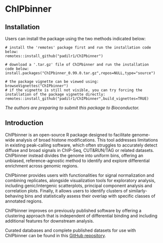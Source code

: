 # ChIPbinner

## Installation

Users can install the package using the two methods indicated below:
```{r, eval=FALSE}
# install the 'remotes' package first and run the installation code below:
remotes::install_github("padilr1/ChIPbinner")

# download a '.tar.gz' file of ChIPbinner and run the installation code below:
install.packages("ChIPbinner_0.99.0.tar.gz",repos=NULL,type="source")

# the package vignette can be viewed using:
browseVignettes("ChIPbinner")
# if the vignette is still not visible, you can try forcing the installation of the package vignette directly:
remotes::install_github("padilr1/ChIPbinner",build_vignettes=TRUE)
```

_The authors are preparing to submit this package to Bioconductor._

## Introduction

ChIPbinner is an open-source R package designed to facilitate genome-wide analysis of broad histone modifications. This tool addresses limitations in existing peak-calling software, which often struggles to accurately detect diffuse and broad signals in ChIP-Seq, CUT&RUN/TAG or related datasets. ChIPbinner instead divides the genome into uniform bins, offering an unbiased, reference-agnostic method to identify and explore differential enrichment across genomic regions.

ChIPbinner provides users with functionalities for signal normalization and combining replicates, alongside visualization tools for exploratory analysis, including genic/intergenic scatterplots, principal component analysis and correlation plots. Finally, it allows users to identify clusters of similarly-behaving bins and statistically assess their overlap with specific classes of annotated regions. 

ChIPbinner improves on previously published software by offering a clustering approach that is independent of differential binding and including additional features for downstream analysis.

Curated databases and complete published datasets for use with ChIPbinner can be found in this <a href="https://github.com/padilr1/ChIPbinner_database.git">GitHub repository</a>.
